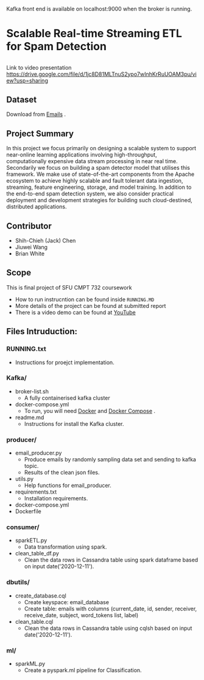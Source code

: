 Kafka front end is available on localhost:9000 when the broker is running.
# Scalable Real-time Streaming ETL for Spam Detection

##
Link to video presentation
https://drive.google.com/file/d/1jc8D81MLTnuS2ypo7wInhKrRuUOAM3pu/view?usp=sharing

## Dataset

Download from [Emails](https://spamassassin.apache.org/old/publiccorpus/) .

## Project Summary

In this project we focus primarily on designing a scalable system to support near-online learning applications involving high-throughput, computationally expensive data stream processing in near real time.  Secondarily we focus on building a spam detector model that utilises this framework. We make use of state-of-the-art components from the Apache ecosystem to achieve highly scalable and fault tolerant data ingestion, streaming, feature engineering, storage, and model training. In addition to the end-to-end spam detection system, we also consider practical deployment and development strategies for building such cloud-destined, distributed applications.

## Contributor

- Shih-Chieh (Jack) Chen
- Jiuwei Wang
- Brian White

## Scope

This is final project of SFU CMPT 732 coursework 

* How to run instrucntion can be found inside `RUNNING.MD`
* More details of the project can be found at submitted report
* There is a video demo can be found at [YouTube](https://www.youtube.com/playlist?list=PLvlqrqDivHNKc27I12Z11kXzHvzewyrTu)

## Files Intruduction:

### RUNNING.txt

 - Instructions for proejct implementation.

### Kafka/

 - broker-list.sh
    - A fully containerised kafka cluster 
 - docker-compose.yml
    - To run, you will need [Docker](https://docs.docker.com/install/) and [Docker Compose](https://docs.docker.com/compose/) .
 - readme.md 
    - Instructions for install the Kafka cluster.

### producer/

- email_producer.py
	- Produce emails by randomly sampling data set and sending to kafka topic.
	- Results of the clean json files.
- utils.py
	- Help functions for email_producer.
- requirements.txt
    - Installation requirements.
- docker-compose.yml
- Dockerfile

### consumer/

- sparkETL.py
	- Data transformation using spark. 
- clean_table_df.py
	- Clean the data rows in Cassandra table using spark dataframe based on input date('2020-12-11').

### dbutils/

- create_database.cql
	- Create keyspace: email_database
    - Create table: emails with columns (current_date, id, sender, receiver, receive_date, subject, word_tokens list, label)   
- clean_table.cql
	- Clean the data rows in Cassandra table using cqlsh based on input date('2020-12-11').

### ml/

- sparkML.py
    - Create a pyspark.ml pipeline for Classification.



